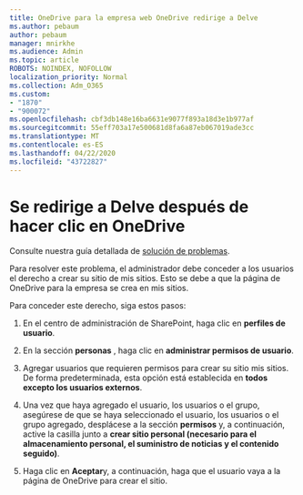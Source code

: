 ```yaml
---
title: OneDrive para la empresa web OneDrive redirige a Delve
ms.author: pebaum
author: pebaum
manager: mnirkhe
ms.audience: Admin
ms.topic: article
ROBOTS: NOINDEX, NOFOLLOW
localization_priority: Normal
ms.collection: Adm_O365
ms.custom:
- "1870"
- "900072"
ms.openlocfilehash: cbf3db148e16ba6631e9077f893a18d3e1b977af
ms.sourcegitcommit: 55eff703a17e500681d8fa6a87eb067019ade3cc
ms.translationtype: MT
ms.contentlocale: es-ES
ms.lasthandoff: 04/22/2020
ms.locfileid: "43722827"
---
```

# <a name="redirected-to-delve-after-you-click-onedrive"></a>Se redirige a Delve después de hacer clic en OneDrive

Consulte nuestra guía detallada de [solución de problemas](https://docs.microsoft.com/sharepoint/support/sites/troubleshooting-guide-for-sites-stopped-at-provisioning).

Para resolver este problema, el administrador debe conceder a los usuarios el derecho a crear su sitio de mis sitios. Esto se debe a que la página de OneDrive para la empresa se crea en mis sitios.

Para conceder este derecho, siga estos pasos:

1. En el centro de administración de SharePoint, haga clic en **perfiles de usuario**.

2. En la sección **personas** , haga clic en **administrar permisos de usuario**.

3. Agregar usuarios que requieren permisos para crear su sitio mis sitios. De forma predeterminada, esta opción está establecida en **todos excepto los usuarios externos**.

4. Una vez que haya agregado el usuario, los usuarios o el grupo, asegúrese de que se haya seleccionado el usuario, los usuarios o el grupo agregado, desplácese a la sección **permisos** y, a continuación, active la casilla junto a **crear sitio personal (necesario para el almacenamiento personal, el suministro de noticias y el contenido seguido)**.

5. Haga clic en **Aceptar**y, a continuación, haga que el usuario vaya a la página de OneDrive para crear el sitio.
